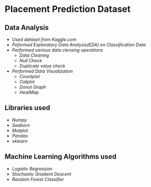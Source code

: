 # Placement Prediction Dataset

## Data Analysis
<i>
  <ul>
    <li>
      Used dataset from Kaggle.com
    </li>
    <li>
      Peformed Exploratory Data Analysis(EDA) on Classification Data
    </li>
    <li>
      Performed various data clensing operations
      <ul>
        <li>Data Cleaning</li>
        <li>Null Check</li>
        <li>Duplicate value check</li>
      </ul>
    </li>
    <li>
      Performed Data Visualization
      <ul>
        <li>Countplot</li>
        <li>Catplot</li>
        <li>Donut Graph</li>
        <li>HeatMap</li>
      </ul>
    </li>      
  </ul>
</i>

## Libraries used
<i>
  <ul>
    <li>Numpy</li>
    <li>Seaborn</li>
    <li>Matplot</li>
    <li>Pandas</li>
    <li>sklearn</li>
  </ul>
 </i>
 
## Machine Learning Algorithms used
<i>
  <ul>
    <li>Logistic Regression</li>
    <li>Stochastic Gradient Descent</li>
    <li>Random Forest Classifier</li>
  </ul>
 </i>

